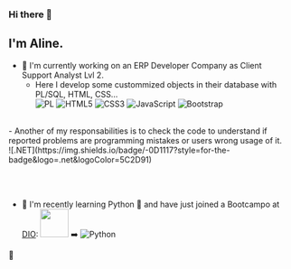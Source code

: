 ### Hi there 👋
## I'm Aline.

<!--
**Aline-Pinotti/Aline-Pinotti** is a ✨ _special_ ✨ repository because its `README.md` (this file) appears on your GitHub profile.

Here are some ideas to get you started:

- 🔭 I’m currently working on ...
- 🌱 I’m currently learning ...
- 👯 I’m looking to collaborate on ...
- 🤔 I’m looking for help with ...
- 💬 Ask me about ...
- 📫 How to reach me: ...
- 😄 Pronouns: ...
- ⚡ Fun fact: ...
-->

- 🔭 I'm currently working on an ERP Developer Company as Client Support Analyst Lvl 2.
  - Here I develop some custommized objects in their database with PL/SQL, HTML, CSS...
    <br>![PL](https://img.shields.io/badge/-OD1117?style=for-the-badge&logo=oracle&logoColor=FF0000&labelColor=OD1117&color=0D1117) ![HTML5](https://img.shields.io/badge/-0D1117?style=for-the-badge&logo=html5&logoColor=E34F26) ![CSS3](https://img.shields.io/badge/-0D1117?style=for-the-badge&logo=css3&logoColor=1572B6) ![JavaScript](https://img.shields.io/badge/-0D1117?style=for-the-badge&logo=javascript&logoColor=F7DF1E) ![Bootstrap](https://img.shields.io/badge/-0D1117?style=for-the-badge&logo=bootstrap&labelColor=0D1117)
<br>
  - Another of my responsabilities is to check the code to understand if reported problems are programming mistakes or users wrong usage of it.
     <br>![.NET](https://img.shields.io/badge/-0D1117?style=for-the-badge&logo=.net&logoColor=5C2D91)

<br><br>
- 🌱 I'm recently learning Python 🐍 and have just joined a Bootcampo at [DIO](https://dio.me):   [<img src="https://hermes.dio.me/tracks/0136518c-68d6-4198-bdbe-6d982c3a1261.png" height="50"></img>](https://www.dio.me/bootcamp/bootcamp-squadio) ➡️ ![Python](https://img.shields.io/badge/-0D1117?style=for-the-badge&logo=python&logoColor=ffdd54)

👋
